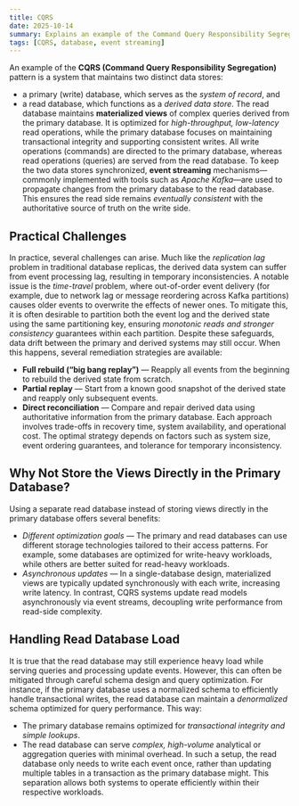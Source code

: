 ```yaml
---
title: CQRS
date: 2025-10-14
summary: Explains an example of the Command Query Responsibility Segregation pattern and its practical challenges.
tags: [CQRS, database, event streaming]
---
```

An example of the **CQRS (Command Query Responsibility Segregation)** pattern is a system that maintains two distinct data stores:
- a primary (write) database, which serves as the *system of record*, and
- a read database, which functions as a *derived data store*.
The read database maintains **materialized views** of complex queries derived from the primary database. It is optimized for *high-throughput, low-latency* read operations, while the primary database focuses on maintaining transactional integrity and supporting consistent writes.
All write operations (commands) are directed to the primary database, whereas read operations (queries) are served from the read database. To keep the two data stores synchronized, **event streaming** mechanisms—commonly implemented with tools such as *Apache Kafka*—are used to propagate changes from the primary database to the read database. This ensures the read side remains *eventually consistent* with the authoritative source of truth on the write side.

## Practical Challenges
In practice, several challenges can arise. Much like the *replication lag* problem in traditional database replicas, the derived data system can suffer from event processing lag, resulting in temporary inconsistencies.
A notable issue is the *time-travel* problem, where out-of-order event delivery (for example, due to network lag or message reordering across Kafka partitions) causes older events to overwrite the effects of newer ones. To mitigate this, it is often desirable to partition both the event log and the derived state using the same partitioning key, ensuring *monotonic reads and stronger consistency* guarantees within each partition.
Despite these safeguards, data drift between the primary and derived systems may still occur. When this happens, several remediation strategies are available:
- **Full rebuild (“big bang replay”)** — Reapply all events from the beginning to rebuild the derived state from scratch.
- **Partial replay** — Start from a known good snapshot of the derived state and reapply only subsequent events.
- **Direct reconciliation** — Compare and repair derived data using authoritative information from the primary database.
Each approach involves trade-offs in recovery time, system availability, and operational cost. The optimal strategy depends on factors such as system size, event ordering guarantees, and tolerance for temporary inconsistency.

## Why Not Store the Views Directly in the Primary Database?
Using a separate read database instead of storing views directly in the primary database offers several benefits:
- *Different optimization goals* — The primary and read databases can use different storage technologies tailored to their access patterns. For example, some databases are optimized for write-heavy workloads, while others are better suited for read-heavy workloads.
- *Asynchronous updates* — In a single-database design, materialized views are typically updated synchronously with each write, increasing write latency. In contrast, CQRS systems update read models asynchronously via event streams, decoupling write performance from read-side complexity.

## Handling Read Database Load
It is true that the read database may still experience heavy load while serving queries and processing update events. However, this can often be mitigated through careful schema design and query optimization.
For instance, if the primary database uses a normalized schema to efficiently handle transactional writes, the read database can maintain a *denormalized* schema optimized for query performance.
This way:
- The primary database remains optimized for *transactional integrity and simple lookups*.
- The read database can serve *complex, high-volume* analytical or aggregation queries with minimal overhead.
In such a setup, the read database only needs to write each event once, rather than updating multiple tables in a transaction as the primary database might. This separation allows both systems to operate efficiently within their respective workloads.


